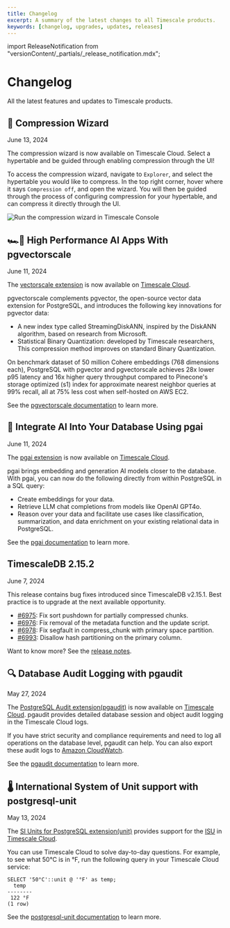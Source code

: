 ```yaml
---
title: Changelog
excerpt: A summary of the latest changes to all Timescale products.
keywords: [changelog, upgrades, updates, releases]
---
```


import ReleaseNotification from "versionContent/_partials/_release_notification.mdx";

# Changelog

All the latest features and updates to Timescale products.

## 🧙 Compression Wizard
<Label type="date">June 13, 2024</Label>

The compression wizard is now available on Timescale Cloud. Select a hypertable and be guided through enabling compression through the UI!

To access the compression wizard, navigate to `Explorer`, and select the hypertable you would like to compress. In the top right corner, hover where it says `Compression off`, and open the wizard. You will then be guided through the process of configuring compression for your hypertable, and can compress it directly through the UI.

![Run the compression wizard in Timescale Console](https://assets.timescale.com/docs/images/compress-data-in-console.png)

## 🏎️💨 High Performance AI Apps With pgvectorscale

<Label type="date">June 11, 2024</Label>

The [vectorscale extension][pgvectorscale] is now available on [Timescale Cloud][signup].

pgvectorscale complements pgvector, the open-source vector data extension for PostgreSQL, and introduces the
following key innovations for pgvector data:

- A new index type called StreamingDiskANN, inspired by the DiskANN algorithm, based on research from Microsoft.
- Statistical Binary Quantization: developed by Timescale researchers, This compression method improves on
  standard Binary Quantization.

On benchmark dataset of 50 million Cohere embeddings (768 dimensions each), PostgreSQL with pgvector and
pgvectorscale achieves 28x lower p95 latency and 16x higher query throughput compared to Pinecone's storage
optimized (s1) index for approximate nearest neighbor queries at 99% recall, all at 75% less cost when
self-hosted on AWS EC2.

See the [pgvectorscale documentation][pgvectorscale] to learn more.

## 🧐 Integrate AI Into Your Database Using pgai

<Label type="date">June 11, 2024</Label>

The [pgai extension][pgai] is now available on [Timescale Cloud][signup].

pgai brings embedding and generation AI models closer to the database. With pgai, you can now do the following directly
from within PostgreSQL in a SQL query:

* Create embeddings for your data.
* Retrieve LLM chat completions from models like OpenAI GPT4o.
* Reason over your data and facilitate use cases like classification, summarization, and data enrichment on your existing relational data in PostgreSQL.

See the [pgai documentation][pgai] to learn more.


## TimescaleDB 2.15.2
<Label type="date">June 7, 2024</Label>

This release contains bug fixes introduced since TimescaleDB v2.15.1.
Best practice is to upgrade at the next available opportunity.

- [#6975](https://github.com/timescale/timescaledb/issues/6975): Fix sort pushdown for partially compressed chunks.
- [#6976](https://github.com/timescale/timescaledb/issues/6976): Fix removal of the metadata function and the update script.
- [#6978](https://github.com/timescale/timescaledb/issues/6978): Fix segfault in compress_chunk with primary space partition.
- [#6993](https://github.com/timescale/timescaledb/issues/6993): Disallow hash partitioning on the primary column.

Want to know more? See the [release notes][timescaledb-releases].

## 🔍 Database Audit Logging with pgaudit
<Label type="date">May 27, 2024</Label>

The [PostgreSQL Audit extension(pgaudit)](https://github.com/pgaudit/pgaudit/) is now available on [Timescale Cloud][signup].
pgaudit provides detailed database session and object audit logging in the Timescale
Cloud logs.

If you have strict security and compliance requirements and need to log all operations
on the database level, pgaudit can help. You can also export these audit logs to
[Amazon CloudWatch](https://aws.amazon.com/cloudwatch/).

<!-- To enable pgaudit, run the following command in your [Timescale Cloud][signup] service:

```
CREATE EXTENSION IF NOT EXISTS "pgaudit" VERSION '16.0' CASCADE;
``` -->

See the [pgaudit documentation](https://github.com/pgaudit/pgaudit/) to learn more.

## 🌡 International System of Unit support with postgresql-unit
<Label type="date">May 13, 2024</Label>

The [SI Units for PostgreSQL extension(unit)](https://github.com/df7cb/postgresql-unit) provides support for the
[ISU](https://en.wikipedia.org/wiki/International_System_of_Units) in [Timescale Cloud][signup].

You can use Timescale Cloud to solve day-to-day questions. For example, to see what 50°C is in °F, run the following
query in your Timescale Cloud service:

```
SELECT '50°C'::unit @ '°F' as temp;
  temp
--------
 122 °F
(1 row)
```

<!-- To enable postgresql-unit, run the following command in your [Timescale Cloud][signup] service:

```
CREATE EXTENSION IF NOT EXISTS "unit" VERSION '7' CASCADE;
``` -->

See the [postgresql-unit documentation](https://github.com/df7cb/postgresql-unit) to learn more.

<!-- ## 🎨 PopSQL improvements
<Label type="date">June 5, 2024</Label>

PopSQL's theme now matches the Timescale brand, and it is now faster to open within Timescale Console. -->

[release-notes]: /about/:currentVersion:/release-notes/
[timescaledb-releases]: https://github.com/timescale/timescaledb/releases/
[pgai]: https://github.com/timescale/pgai
[pgvectorscale]: https://github.com/timescale/pgvectorscale/
[signup]: https://console.cloud.timescale.com/signup
